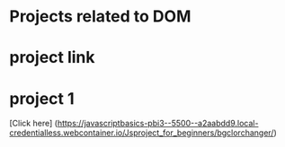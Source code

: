 # Projects related to DOM

# project link
# project 1
[Click here] (https://javascriptbasics-pbi3--5500--a2aabdd9.local-credentialless.webcontainer.io/Jsproject_for_beginners/bgclorchanger/)
